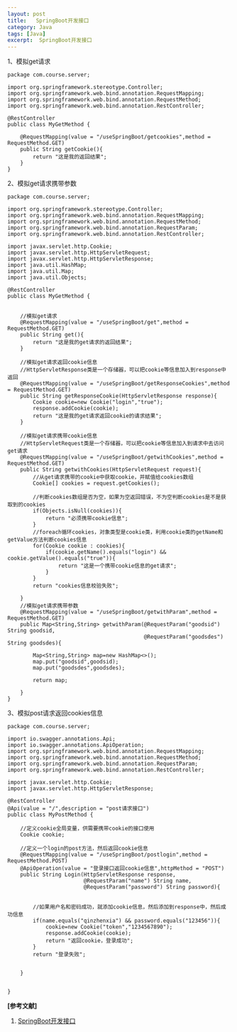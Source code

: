 ```yaml
---
layout: post
title:   SpringBoot开发接口 
category: Java
tags: [Java]
excerpt:  SpringBoot开发接口
---
```


1、模拟get请求

	package com.course.server;
	
	import org.springframework.stereotype.Controller;
	import org.springframework.web.bind.annotation.RequestMapping;
	import org.springframework.web.bind.annotation.RequestMethod;
	import org.springframework.web.bind.annotation.RestController;
	
	@RestController
	public class MyGetMethod {
	
	    @RequestMapping(value = "/useSpringBoot/getcookies",method = RequestMethod.GET)
	    public String getCookie(){
	        return "这是我的返回结果";
	    }
	}

2、模拟get请求携带参数

	package com.course.server;
	
	import org.springframework.stereotype.Controller;
	import org.springframework.web.bind.annotation.RequestMapping;
	import org.springframework.web.bind.annotation.RequestMethod;
	import org.springframework.web.bind.annotation.RequestParam;
	import org.springframework.web.bind.annotation.RestController;
	
	import javax.servlet.http.Cookie;
	import javax.servlet.http.HttpServletRequest;
	import javax.servlet.http.HttpServletResponse;
	import java.util.HashMap;
	import java.util.Map;
	import java.util.Objects;
	
	@RestController
	public class MyGetMethod {
	
	
	    //模拟get请求
	    @RequestMapping(value = "/useSpringBoot/get",method = RequestMethod.GET)
	    public String get(){
	        return "这是我的get请求的返回结果";
	    }
	
	    //模拟get请求返回cookie信息
	    //HttpServletResponse类是一个存储器，可以把cookie等信息加入到response中返回
	    @RequestMapping(value = "/useSpringBoot/getResponseCookies",method = RequestMethod.GET)
	    public String getResponseCookie(HttpServletResponse response){
	        Cookie cookie=new Cookie("login","true");
	        response.addCookie(cookie);
	        return "这是我的get请求返回cookie的请求结果";
	    }
	
	    //模拟get请求携带cookie信息
	    //HttpServletRequest类是一个存储器，可以把cookie等信息加入到请求中去访问get请求
	    @RequestMapping(value = "/useSpringBoot/getwithCookies",method = RequestMethod.GET)
	    public String getwithCookies(HttpServletRequest request){
	        //从get请求携带的cookie中获取cookie，并赋值给cookies数组
	        Cookie[] cookies = request.getCookies();
	
	        //判断cookies数组是否为空，如果为空返回错误，不为空判断cookies是不是获取到的cookies
	        if(Objects.isNull(cookies)){
	            return "必须携带cookie信息";
	        }
	        //foreach循环cookies，对象类型是cookie类，利用cookie类的getName和getValue方法判断cookies信息
	        for(Cookie cookie : cookies){
	            if(cookie.getName().equals("login") && cookie.getValue().equals("true")){
	                return "这是一个携带cookie信息的get请求";
	            }
	        }
	        return "cookies信息校验失败";
	
	    }
	    //模拟get请求携带参数
	    @RequestMapping(value = "/useSpringBoot/getwithParam",method = RequestMethod.GET)
	    public Map<String,String> getwithParam(@RequestParam("goodsid") String goodsid,
	                                           @RequestParam("goodsdes") String goodsdes){
	
	        Map<String,String> map=new HashMap<>();
	        map.put("goodsid",goodsid);
	        map.put("goodsdes",goodsdes);
	
	        return map;
	
	    }
	}

3、模拟post请求返回cookies信息

	package com.course.server;
	
	import io.swagger.annotations.Api;
	import io.swagger.annotations.ApiOperation;
	import org.springframework.web.bind.annotation.RequestMapping;
	import org.springframework.web.bind.annotation.RequestMethod;
	import org.springframework.web.bind.annotation.RequestParam;
	import org.springframework.web.bind.annotation.RestController;
	
	import javax.servlet.http.Cookie;
	import javax.servlet.http.HttpServletResponse;
	
	@RestController
	@Api(value = "/",description = "post请求接口")
	public class MyPostMethod {
	
	    //定义cookie全局变量，供需要携带cookie的接口使用
	    Cookie cookie;
	
	    //定义一个login的post方法，然后返回cookie信息
	    @RequestMapping(value = "/useSpringBoot/postlogin",method = RequestMethod.POST)
	    @ApiOperation(value = "登录接口返回cookie信息",httpMethod = "POST")
	    public String Login(HttpServletResponse response,
	                        @RequestParam("name") String name,
	                        @RequestParam("password") String password){
	        
	        
	        //如果用户名和密码成功，就添加cookie信息，然后添加到response中，然后成功信息
	        if(name.equals("qinzhenxia") && password.equals("123456")){
	            cookie=new Cookie("token","1234567890");
	            response.addCookie(cookie);
	            return "返回cookie，登录成功";
	        }
	        return "登录失败";
	
	
	    }
	
	
	}

  

**[参考文献]**

1. [SpringBoot开发接口](https://www.jianshu.com/p/4daa1cda91c7 "SpringBoot开发接口")




